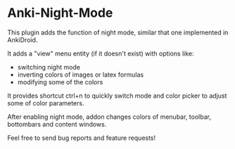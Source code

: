 # Anki-Night-Mode

This plugin adds the function of night mode, similar that one implemented in AnkiDroid.

It adds a "view" menu entity (if it doesn't exist) with options like:
- switching night mode
- inverting colors of images or latex formulas
- modifying some of the colors

It provides shortcut ctrl+n to quickly switch mode and color picker to adjust some of color parameters.

After enabling night mode, addon changes colors of menubar, toolbar, bottombars and content windows.

Feel free to send bug reports and feature requests!
